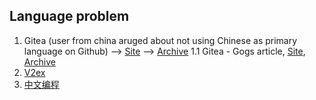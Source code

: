 ## Language problem

1. Gitea (user from china aruged about not using Chinese as primary language on Github) --> [Site](https://github.com/go-gitea/gitea/issues/703) --> [Archive](http://archive.is/EdMlx)
   1.1 Gitea - Gogs article, [Site](https://blog.wolfogre.com/posts/gogs-vs-gitea/), [Archive](http://archive.is/BownO)
2. [V2ex](https://www.v2ex.com/t/399171)
3. [中文编程](https://www.v2ex.com/t/520112)

